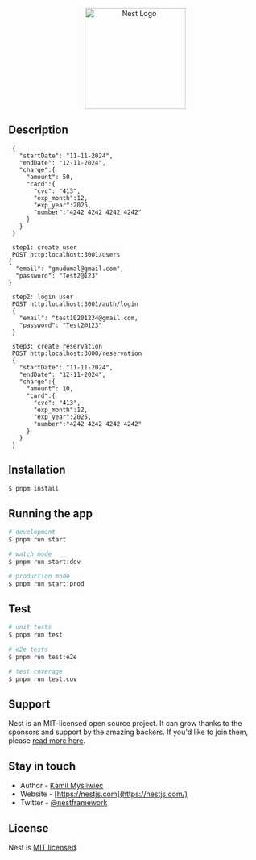 <p align="center">
  <a href="http://nestjs.com/" target="blank"><img src="https://nestjs.com/img/logo-small.svg" width="200" alt="Nest Logo" /></a>
</p>

## Description
```
 {
   "startDate": "11-11-2024",
   "endDate": "12-11-2024",
   "charge":{
     "amount": 50,
     "card":{
       "cvc": "413",
       "exp_month":12,
       "exp_year":2025,
       "number":"4242 4242 4242 4242"
     }
   }
 }

 step1: create user
 POST http:localhost:3001/users
{
  "email": "gmudumal@gmail.com",
  "password": "Test2@123"
}

 step2: login user
 POST http:localhost:3001/auth/login
 {
   "email": "test10201234@gmail.com,
   "password": "Test2@123"
 }

 step3: create reservation
 POST http:localhost:3000/reservation
 {
   "startDate": "11-11-2024",
   "endDate": "12-11-2024",
   "charge":{
     "amount": 10,
     "card":{
       "cvc": "413",
       "exp_month":12,
       "exp_year":2025,
       "number":"4242 4242 4242 4242"
     }
   }
 }
```
## Installation

```bash
$ pnpm install
```

## Running the app

```bash
# development
$ pnpm run start

# watch mode
$ pnpm run start:dev

# production mode
$ pnpm run start:prod
```

## Test

```bash
# unit tests
$ pnpm run test

# e2e tests
$ pnpm run test:e2e

# test coverage
$ pnpm run test:cov
```

## Support

Nest is an MIT-licensed open source project. It can grow thanks to the sponsors and support by the amazing backers. If you'd like to join them, please [read more here](https://docs.nestjs.com/support).

## Stay in touch

- Author - [Kamil Myśliwiec](https://kamilmysliwiec.com)
- Website - [https://nestjs.com](https://nestjs.com/)
- Twitter - [@nestframework](https://twitter.com/nestframework)

## License

Nest is [MIT licensed](LICENSE).
